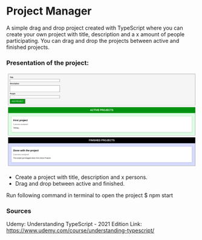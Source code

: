 # Project Manager

A simple drag and drop project created with TypeScript where you can create your own project with title, description and a x amount of people participating. You can drag and drop the projects between active and finished projects.

### Presentation of the project:

![Screenshot footer](pictures/prjmanager.png)

- Create a project with title, description and x persons.
- Drag and drop between active and finished.

Run following command in terminal to open the project
$ npm start

### Sources
Udemy: Understanding TypeScript - 2021 Edition
Link: https://www.udemy.com/course/understanding-typescript/